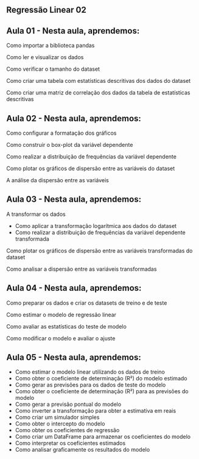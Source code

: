 ## Regressão Linear 02

## Aula 01 - Nesta aula, aprendemos:

Como importar a biblioteca pandas

Como ler e visualizar os dados

Como verificar o tamanho do dataset

Como criar uma tabela com estatísticas descritivas dos dados do dataset

Como criar uma matriz de correlação dos dados da tabela de estatísticas descritivas

## Aula 02 - Nesta aula, aprendemos:

Como configurar a formatação dos gráficos

Como construir o box-plot da variável dependente

Como realizar a distribuição de frequências da variável dependente

Como plotar os gráficos de dispersão entre as variáveis do dataset

A análise da dispersão entre as variáveis

## Aula 03 - Nesta aula, aprendemos:

A transformar os dados
- Como aplicar a transformação logarítmica aos dados do dataset
- Como realizar a distribuição de frequências da variável dependente transformada

Como plotar os gráficos de dispersão entre as variáveis transformadas do dataset

Como analisar a dispersão entre as variáveis transformadas

## Aula 04 - Nesta aula, aprendemos:

Como preparar os dados e criar os datasets de treino e de teste

Como estimar o modelo de regressão linear

Como avaliar as estatísticas do teste de modelo

Como modificar o modelo e avaliar o ajuste

## Aula 05 - Nesta aula, aprendemos:

- Como estimar o modelo linear utilizando os dados de treino
- Como obter o coeficiente de determinação (R²) do modelo estimado
- Como gerar as previsões para os dados de teste do modelo
- Como obter o coeficiente de determinação (R²) para as previsões do modelo
- Como gerar a previsão pontual do modelo
- Como inverter a transformação para obter a estimativa em reais
- Como criar um simulador simples
- Como obter o intercepto do modelo
- Como obter os coeficientes de regressão
- Como criar um DataFrame para armazenar os coeficientes do modelo
- Como interpretar os coeficientes estimados
- Como analisar graficamente os resultados do modelo